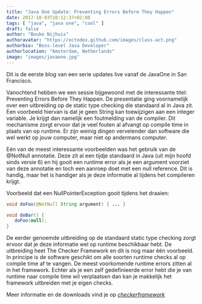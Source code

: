 ```yaml
---
title: "Java One Update: Preventing Errors Before They Happen"
date: 2017-10-03T10:12:37+02:00
tags: [ "java", "java one", "cool" ]
draft: false
author: "Bouke Nijhuis"
authoravatar: "https://octodex.github.com/images/class-act.png"
authorbio: "Boss-level Java Developer"
authorlocation: "Amsterdam, Netherlands"
image: "images/javaone.jpg"
---
```

Dit is de eerste blog van een serie updates live vanaf de JavaOne in San Francisco. 

Vanochtend hebben we een sessie bijgewoond met de interessante titel: Preventing Errors Before They Happen. De presentatie ging voornamelijk over een uitbreiding op de static type checking die standaard al in Java zit. Een voorbeeld hiervan is dat je geen String kan toewijzigen aan een integer variable. Je krijgt dan namelijk een foutmelding van de compiler. Dit mechanisme zorgt ervoor dat je veel fouten al afvangt op compile time in plaats van op runtime. Er zijn weinig dingen vervelender dan software die wel werkt op jouw computer, maar niet op andermans computer. 

Eén van de meest interessante voorbeelden was het gebruik van de @NotNull annotatie. Deze zit al een tijdje standaard in Java (uit mijn hoofd sinds versie 6) en hij gooit een runtime error als je een argument voorziet van deze annotatie en toch een aanroep doet met een null reference. Dit is handig, maar het is handiger als je deze informatie al tijdens het compileren krijgt.

Voorbeeld dat een NullPointerException gooit tijdens het draaien:

```java
void doFoo(@NotNull String argument) { ... }

void doBar() {
   doFoo(null);
}
```

De eerder genoemde uitbreiding op de standaard static type checking zorgt ervoor dat je deze informatie wel op runtime beschikbaar hebt. De uitbreiding heet The Checker Framework en dit is nog maar één voorbeeld. In principe is de software geschikt om alle soorten runtime checks al op compile time af te vangen. De meest voorkomende runtime errors zitten al in het framework. Echter als je een zelf gedefinieerde error hebt die je van runtime naar compile time wil verplaatsen dan kan je makkelijk het framework uitbreiden met je eigen checks.

Meer informatie en de downloads vind je op *[checkerframework](https://checkerframework.org/)*